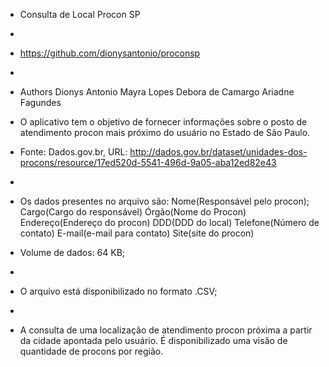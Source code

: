 - Consulta de Local Procon SP
- 
- https://github.com/dionysantonio/proconsp
- 
- Authors
Dionys Antonio
Mayra Lopes
Debora de Camargo
Ariadne Fagundes

- O aplicativo tem o objetivo de fornecer informações sobre o posto de atendimento procon mais próximo do usuário no Estado de São Paulo.
- Fonte: Dados.gov.br, URL: http://dados.gov.br/dataset/unidades-dos-procons/resource/17ed520d-5541-496d-9a05-aba12ed82e43
- 
- Os dados presentes no arquivo são: 
Nome(Responsável pelo procon);
Cargo(Cargo do responsável)
Órgão(Nome do Procon)
Endereço(Endereço do procon)
DDD(DDD do local)
Telefone(Número de contato)
E-mail(e-mail para contato)
Site(site do procon)

- Volume de dados: 64 KB;
- 
- O arquivo está disponibilizado no formato .CSV;
- 
- A consulta de uma localização de atendimento procon próxima a partir da cidade apontada pelo usuário. É disponibilizado uma visão de quantidade de procons por região.
